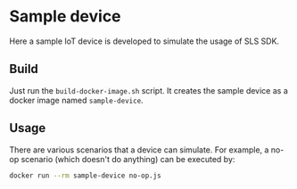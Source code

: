 # Sample device
Here a sample IoT device is developed to simulate the usage of SLS SDK.

## Build
Just run the `build-docker-image.sh` script. It creates the sample device as a docker image named `sample-device`.

## Usage
There are various scenarios that a device can simulate. For example, a no-op scenario (which doesn't do anything) can be executed by:  
```bash
docker run --rm sample-device no-op.js
```
